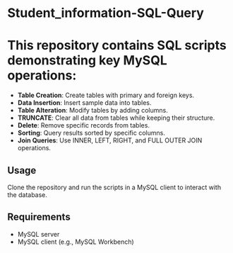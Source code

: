 # Student_information-SQL-Query
# This repository contains SQL scripts demonstrating key MySQL operations:

- **Table Creation**: Create tables with primary and foreign keys.
- **Data Insertion**: Insert sample data into tables.
- **Table Alteration**: Modify tables by adding columns.
- **TRUNCATE**: Clear all data from tables while keeping their structure.
- **Delete**: Remove specific records from tables.
- **Sorting**: Query results sorted by specific columns.
- **Join Queries**: Use INNER, LEFT, RIGHT, and FULL OUTER JOIN operations.

## Usage

Clone the repository and run the scripts in a MySQL client to interact with the database.

## Requirements

- MySQL server
- MySQL client (e.g., MySQL Workbench)

